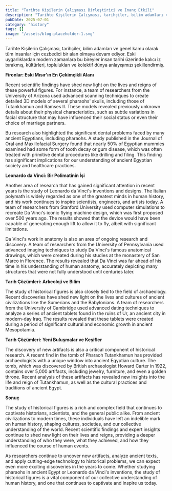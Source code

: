 ```yaml
---
title: "Tarihte Kişilerin Çalışması Birleştirici ve İnanç Etkili"
description: "Tarihte Kişilerin Çalışması, tarihçiler, bilim adamları ve genel kamu olarak tüm insanlar için cezbedici bir alan olmaya devam ediyor. Eski uygarlıkla..."
pubDate: 2025-07-01
category: "history"
tags: []
image: "/assets/blog-placeholder-1.svg"
---
```


Tarihte Kişilerin Çalışması, tarihçiler, bilim adamları ve genel kamu olarak tüm insanlar için cezbedici bir alan olmaya devam ediyor. Eski uygarlıklardan modern zamanlara bu bireyler insan tarihi üzerinde kalıcı iz bırakmış, kültürleri, toplulukları ve kolektif dünya anlayışımızı şekillendirmiş.

**Fironlar: Eski Mısır'ın En Çekimçikli Alanı**

Recent scientific findings have shed new light on the lives and reigns of these powerful figures. For instance, a team of researchers from the University of Arizona used advanced scanning techniques to create detailed 3D models of several pharaohs' skulls, including those of Tutankhamun and Ramses II. These models revealed previously unknown details about their physical characteristics, such as subtle variations in facial structure that may have influenced their social status or even their choice of marriage partners.

Bu research also highlighted the significant dental problems faced by many ancient Egyptians, including pharaohs. A study published in the Journal of Oral and Maxillofacial Surgery found that nearly 50% of Egyptian mummies examined had some form of tooth decay or gum disease, which was often treated with primitive dental procedures like drilling and filing. This finding has significant implications for our understanding of ancient Egyptian society and healthcare practices.

**Leonardo da Vinci: Bir Polimatinin İşi**

Another area of research that has gained significant attention in recent years is the study of Leonardo da Vinci's inventions and designs. The Italian polymath is widely regarded as one of the greatest minds in human history, and his work continues to inspire scientists, engineers, and artists today. A team of researchers from Stanford University used computer simulations to recreate Da Vinci's iconic flying machine design, which was first proposed over 500 years ago. The results showed that the device would have been capable of generating enough lift to allow it to fly, albeit with significant limitations.

Da Vinci's work in anatomy is also an area of ongoing research and discovery. A team of researchers from the University of Pennsylvania used advanced imaging techniques to study Da Vinci's famous anatomical drawings, which were created during his studies at the monastery of San Marco in Florence. The results revealed that Da Vinci was far ahead of his time in his understanding of human anatomy, accurately depicting many structures that were not fully understood until centuries later.

**Tarih Çözümleri: Arkeoloji ve Bilim**

The study of historical figures is also closely tied to the field of archaeology. Recent discoveries have shed new light on the lives and cultures of ancient civilizations like the Sumerians and the Babylonians. A team of researchers from the University of Cambridge used advanced dating techniques to analyze a series of ancient tablets found in the ruins of Ur, an ancient city in modern-day Iraq. The results revealed that these tablets were created during a period of significant cultural and economic growth in ancient Mesopotamia.

**Tarih Çözümleri: Yeni Buluşmalar ve Keşifler**

The discovery of new artifacts is also a critical component of historical research. A recent find in the tomb of Pharaoh Tutankhamun has provided archaeologists with a unique window into ancient Egyptian culture. The tomb, which was discovered by British archaeologist Howard Carter in 1922, contains over 5,000 artifacts, including jewelry, furniture, and even a golden throne. Recent analysis of these artifacts has revealed new insights into the life and reign of Tutankhamun, as well as the cultural practices and traditions of ancient Egypt.

**Sonuç**

The study of historical figures is a rich and complex field that continues to captivate historians, scientists, and the general public alike. From ancient civilizations to modern times, these individuals have left an indelible mark on human history, shaping cultures, societies, and our collective understanding of the world. Recent scientific findings and expert insights continue to shed new light on their lives and reigns, providing a deeper understanding of who they were, what they achieved, and how they influenced the course of human events.

As researchers continue to uncover new artifacts, analyze ancient texts, and apply cutting-edge technology to historical problems, we can expect even more exciting discoveries in the years to come. Whether studying pharaohs in ancient Egypt or Leonardo da Vinci's inventions, the study of historical figures is a vital component of our collective understanding of human history, and one that continues to captivate and inspire us today.